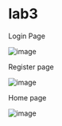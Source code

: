 # lab3

Login Page

![image](https://github.com/ammitrevska/Mis_lab3/assets/94235179/0fc27c63-1482-4f18-b9e1-54e4f87691d7)

Register page

![image](https://github.com/ammitrevska/Mis_lab3/assets/94235179/168c5990-9d4d-4452-92a8-661922c405ec)

Home page

![image](https://github.com/ammitrevska/Mis_lab3/assets/94235179/0d63ac90-4c67-48d3-b8a7-5f95abae3c68)
